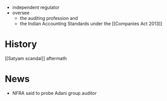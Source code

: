 - independent regulator
- oversee 
	- the auditing profession and
	- the Indian Accounting Standards under the [[Companies Act 2013]]
# History
[[Satyam scandal]] aftermath
# News
- NFRA said to probe Adani group auditor